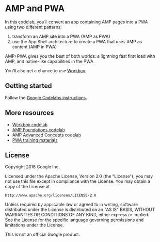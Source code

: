 # AMP and PWA

In this codelab, you’ll convert an app containing AMP pages into a PWA using two different patterns:

1. transform an AMP site into a PWA (AMP as PWA)
2. use the App Shell architecture to create a PWA that uses AMP as content (AMP in PWA)

AMP+PWA gives you the best of both worlds: a lightning fast first load with AMP, and native-like capabilities in the PWA.

You'll also get a chance to use [Workbox](https://workboxjs.org/).

## Getting started

Follow the [Google Codelabs instructions](https://codelabs.developers.google.com/codelabs/amp-pwa-workbox/index.html?index=..%2F..%2Findex#0).

## More resources

* [Workbox codelab](https://codelabs.developers.google.com/codelabs/workbox-lab/#0)
* [AMP Foundations codelab](https://codelabs.developers.google.com/codelabs/accelerated-mobile-pages-foundations/#0)
* [AMP Advanced Concepts codelab](https://codelabs.developers.google.com/codelabs/accelerated-mobile-pages/#0)
* [PWA training materials](https://developers.google.com/web/ilt/pwa/)

## License

Copyright 2018 Google Inc.

Licensed under the Apache License, Version 2.0 (the "License");
you may not use this file except in compliance with the License.
You may obtain a copy of the License at

    http://www.apache.org/licenses/LICENSE-2.0

Unless required by applicable law or agreed to in writing, software
distributed under the License is distributed on an "AS IS" BASIS,
WITHOUT WARRANTIES OR CONDITIONS OF ANY KIND, either express or implied.
See the License for the specific language governing permissions and
limitations under the License.

This is not an official Google product.
